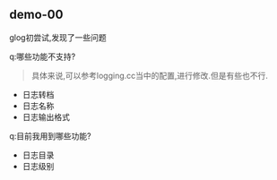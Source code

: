 ## demo-00

glog初尝试,发现了一些问题

q:哪些功能不支持?
>具体来说,可以参考logging.cc当中的配置,进行修改.但是有些也不行.
- 日志转档
- 日志名称
- 日志输出格式

q:目前我用到哪些功能?
- 日志目录
- 日志级别